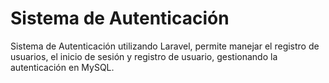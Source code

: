# Sistema de Autenticación
Sistema de Autenticación utilizando Laravel, permite manejar el registro de usuarios, el inicio de sesión y registro de usuario, gestionando la autenticación en MySQL.

